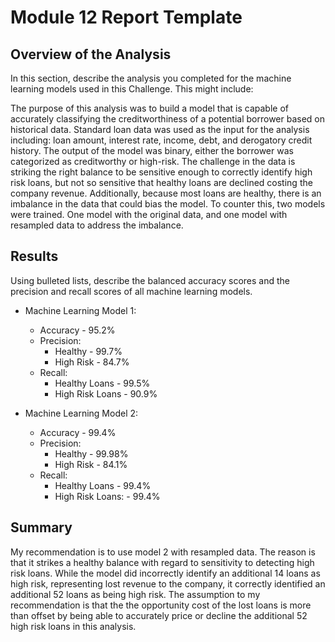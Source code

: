 # Module 12 Report Template

## Overview of the Analysis

In this section, describe the analysis you completed for the machine learning models used in this Challenge. This might include:

The purpose of this analysis was to build a model that is capable of accurately classifying the creditworthiness of a potential borrower based on historical data.  Standard loan data was used as the input for the analysis including: loan amount, interest rate, income, debt, and derogatory credit history.  The output of the model was binary, either the borrower was categorized as creditworthy or high-risk.  The challenge in the data is striking the right balance to be sensitive enough to correctly identify high risk loans, but not so sensitive that healthy loans are declined costing the company revenue.  Additionally, because most loans are healthy, there is an imbalance in the data that could bias the model.  To counter this, two models were trained.  One model with the original data, and one model with resampled data to address the imbalance.  

## Results

Using bulleted lists, describe the balanced accuracy scores and the precision and recall scores of all machine learning models.

* Machine Learning Model 1:
  * Accuracy - 95.2%
  * Precision: 
      * Healthy - 99.7%
      * High Risk - 84.7%
  * Recall:
      * Healthy Loans - 99.5%
      * High Risk Loans - 90.9%

* Machine Learning Model 2:
   * Accuracy -  99.4%
   * Precision: 
      * Healthy - 99.98%
      * High Risk - 84.1%
   * Recall:
      * Healthy Loans - 99.4%
      * High Risk Loans: - 99.4%

## Summary

My recommendation is to use model 2 with resampled data.  The reason is that it strikes a healthy balance with regard to sensitivity to detecting high risk loans.  While the model did incorrectly identify an additional 14 loans as high risk, representing lost revenue to the company, it correctly identified an additional 52 loans as being high risk.  The assumption to my recommendation is that the the opportunity cost of the lost loans is more than offset by being able to accurately price or decline the additional 52 high risk loans in this analysis.  